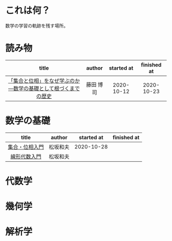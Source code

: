 
# これは何？
数学の学習の軌跡を残す場所。

# 読み物

title | author |  started at | finished at
:--: | :--: | :--: | :--:
[「集合と位相」をなぜ学ぶのか ―数学の基礎として根づくまでの歴史](https://gihyo.jp/book/2018/978-4-7741-9612-1) | 藤田 博司 | 2020-10-12 | 2020-10-23

# 数学の基礎

title | author | started at | finished at
:--: | :--: | :--: | :--:
[集合・位相入門](https://www.iwanami.co.jp/book/b265402.html) | 松坂和夫 | 2020-10-28 |
[線形代数入門](https://www.iwanami.co.jp/book/b265431.html) | 松坂和夫 |  |

# 代数学

# 幾何学

# 解析学
